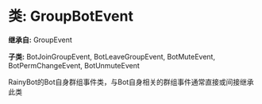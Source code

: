# 类: GroupBotEvent  
  
**继承自:** GroupEvent  
  
**子类:** BotJoinGroupEvent, BotLeaveGroupEvent, BotMuteEvent, BotPermChangeEvent, BotUnmuteEvent  
  
RainyBot的Bot自身群组事件类，与Bot自身相关的群组事件通常直接或间接继承此类  
  

